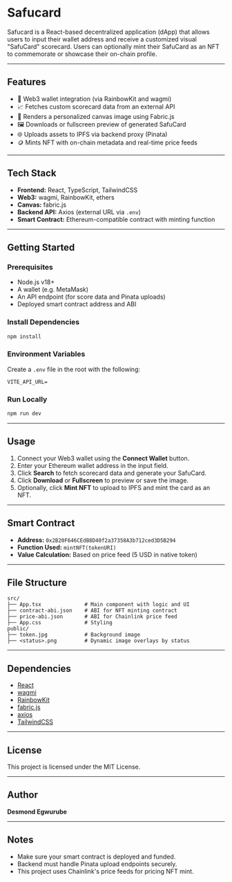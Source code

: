 # Safucard

Safucard is a React-based decentralized application (dApp) that allows users to input their wallet address and receive a customized visual "SafuCard" scorecard. Users can optionally mint their SafuCard as an NFT to commemorate or showcase their on-chain profile.

---

## Features

* 🔌 Web3 wallet integration (via RainbowKit and wagmi)
* 📈 Fetches custom scorecard data from an external API
* 🎨 Renders a personalized canvas image using Fabric.js
* 🖼️ Downloads or fullscreen preview of generated SafuCard
* 🌐 Uploads assets to IPFS via backend proxy (Pinata)
* 🪙 Mints NFT with on-chain metadata and real-time price feeds

---

## Tech Stack

* **Frontend:** React, TypeScript, TailwindCSS
* **Web3:** wagmi, RainbowKit, ethers
* **Canvas:** fabric.js
* **Backend API:** Axios (external URL via `.env`)
* **Smart Contract:** Ethereum-compatible contract with minting function

---

## Getting Started

### Prerequisites

* Node.js v18+
* A wallet (e.g. MetaMask)
* An API endpoint (for score data and Pinata uploads)
* Deployed smart contract address and ABI

### Install Dependencies

```bash
npm install
```

### Environment Variables

Create a `.env` file in the root with the following:

```env
VITE_API_URL=
```

### Run Locally

```bash
npm run dev
```

---

## Usage

1. Connect your Web3 wallet using the **Connect Wallet** button.
2. Enter your Ethereum wallet address in the input field.
3. Click **Search** to fetch scorecard data and generate your SafuCard.
4. Click **Download** or **Fullscreen** to preview or save the image.
5. Optionally, click **Mint NFT** to upload to IPFS and mint the card as an NFT.

---

## Smart Contract

* **Address:** `0x2B20F646CEdB8D40f2a37358A3b712ced3D5B294`
* **Function Used:** `mintNFT(tokenURI)`
* **Value Calculation:** Based on price feed (5 USD in native token)

---

## File Structure

```
src/
├── App.tsx              # Main component with logic and UI
├── contract-abi.json    # ABI for NFT minting contract
├── price-abi.json       # ABI for Chainlink price feed
├── App.css              # Styling
public/
├── token.jpg            # Background image
├── <status>.png         # Dynamic image overlays by status
```

---

## Dependencies

* [React](https://reactjs.org/)
* [wagmi](https://wagmi.sh/)
* [RainbowKit](https://www.rainbowkit.com/)
* [fabric.js](http://fabricjs.com/)
* [axios](https://axios-http.com/)
* [TailwindCSS](https://tailwindcss.com/)

---

## License

This project is licensed under the MIT License.

---

## Author

**Desmond Egwurube**

---

## Notes

* Make sure your smart contract is deployed and funded.
* Backend must handle Pinata upload endpoints securely.
* This project uses Chainlink's price feeds for pricing NFT mint.
